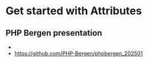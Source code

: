 # Get started with Attributes

## PHP Bergen presentation
* 
* https://github.com/PHP-Bergen/phpbergen_202501